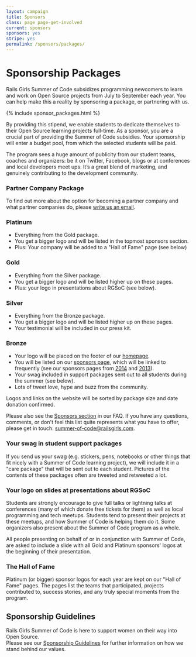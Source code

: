 ```yaml
---
layout: campaign
title: Sponsors
class: page page-get-involved
current: sponsors
sponsors: yes
stripe: yes
permalink: /sponsors/packages/
---
```


# Sponsorship Packages

Rails Girls Summer of Code subsidizes programming newcomers to learn and work
on Open Source projects from July to September each year. You can help make this
a reality by sponsoring a package, or partnering with us.


{% include sponsor_packages.html %}


By providing this stipend, we enable students to dedicate themselves to their
Open Source learning projects full-time. As a sponsor, you are a crucial part of
providing the Summer of Code subsidies. Your sponsorship will enter a budget
pool, from which the selected students will be paid.

The program sees a huge amount of publicity from our student teams, coaches and
organizers: be it on Twitter, Facebook, blogs or at conferences and local developers
meet ups. It’s a great blend of marketing, and genuinely contributing to the
development community.


### Partner Company Package

To find out more about the option for becoming a partner company and what partner
companies do, please <a href="mailto:summer-of-code@railsgirls.com.">write us an email</a>.


### Platinum

* Everything from the Gold package.
* You get a bigger logo and will be listed in the topmost sponsors section.
* Plus: Your company will be added to a "Hall of Fame" page (see below)

### Gold

* Everything from the Silver package.
* You get a bigger logo and will be listed higher up on these pages.
* Plus: your logo in presentations about RGSoC (see below).

### Silver

* Everything from the Bronze package.
* You get a bigger logo and will be listed higher up on these pages.
* Your testimonial will be included in our press kit.

### Bronze

* Your logo will be placed on the footer of our [homepage](/).
* You will be listed on our [sponsors page](/sponsors), which will be linked
  to frequently (see our sponsors pages from
  [2014](http://2014.railsgirlssummerofcode.org/sponsors) and
  [2013](http://2013.railsgirlssummerofcode.org/sponsors-thanks)).
* Your swag included in support packages sent out to all students during the summer (see below).
* Lots of tweet love, hype and buzz from the community.


Logos and links on the website will be sorted by package size and date donation confirmed.

Please also see the [Sponsors section](/faq/sponsors/) in our FAQ.  If you have
any questions, comments, or don't feel this list quite represents what you have
to offer, please get in touch: <a href="mailto:
summer-of-code@railsgirls.com">summer-of-code@railsgirls.com</a>.

### Your swag in student support packages

If you send us your swag (e.g. stickers, pens, notebooks or other things
that fit nicely with a Summer of Code learning project), we will include
it in a "care package" that will be sent out to each student. Pictures of the
contents of these packages often are tweeted and retweeted a lot.

### Your logo on slides at presentations about RGSoC

Students are strongly encourage to give full talks or lightning talks at
conferences (many of which donate free tickets for them) as well as local
programming and tech meetups. Students tend to present their projects at these
meetups, and how Summer of Code is helping them do it. Some organizers also
present about the Summer of Code program as a whole.

All people presenting on behalf of or in conjunction with Summer of Code, are
asked to include a slide with all Gold and Platinum sponsors'
logos at the beginning of their presentation.

### The Hall of Fame

Platinum (or bigger) sponsor logos for each year are kept on our "Hall of Fame" pages.
The pages list the teams that participated, projects contributed to, success
stories, and any truly special moments from the program.

## Sponsorship Guidelines

Rails Girls Summer of Code is here to support women on their way into Open Source.<br>
Please see our [Sponsorship Guidelines](/sponsorship-guidelines/) for further information on how we stand behind our values.
